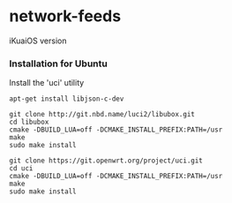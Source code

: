 # network-feeds
iKuaiOS version

### Installation for Ubuntu

Install the 'uci' utility

    apt-get install libjson-c-dev
    
    git clone http://git.nbd.name/luci2/libubox.git
    cd libubox
    cmake -DBUILD_LUA=off -DCMAKE_INSTALL_PREFIX:PATH=/usr
    make
    sudo make install
    
    git clone https://git.openwrt.org/project/uci.git
    cd uci
    cmake -DBUILD_LUA=off -DCMAKE_INSTALL_PREFIX:PATH=/usr
    make
    sudo make install

